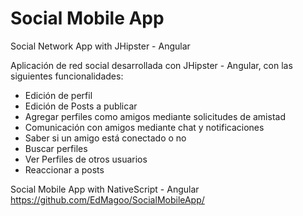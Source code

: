 # Social Mobile App
Social Network App with JHipster - Angular

Aplicación de red social desarrollada con JHipster - Angular, con las siguientes funcionalidades:
  * Edición de perfil
  * Edición de Posts a publicar
  * Agregar perfiles como amigos mediante solicitudes de amistad
  * Comunicación con amigos mediante chat y notificaciones
  * Saber si un amigo está conectado o no
  * Buscar perfiles
  * Ver Perfiles de otros usuarios
  * Reaccionar a posts
  
Social Mobile App with NativeScript - Angular
https://github.com/EdMagoo/SocialMobileApp/
